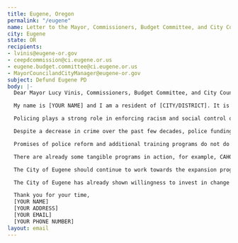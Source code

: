 ```yaml
---
title: Eugene, Oregon
permalink: "/eugene"
name: Letter to the Mayor, Commissioners, Budget Committee, and City Council
city: Eugene
state: OR
recipients:
- lvinis@eugene-or.gov
- ceepdcommission@ci.eugene.or.us
- eugene.budget.committee@ci.eugene.or.us
- MayorCouncilandCityManager@eugene-or.gov
subject: Defund Eugene PD
body: |-
  Dear Mayor Lucy Vinis, Commissioners, Budget Committee, and City Council,

  My name is [YOUR NAME] and I am a resident of [CITY/DISTRICT]. It is my understanding that you will be reviewing the proposed 2021 City Budget on June 22nd, 2020. I urge you to oppose the increase in funding from $61.35 mil in FY-2020 to $67.97 mil in FY-2021 for the Eugene Police Department (EPD) and instead, meaningfully restrict it.

  Policing plays a strong role in enforcing racism and social control of communities of color through disempowerment, displacement, and repression. Black people and communities of color have been disproportionately targeted and brutalized by the police throughout American history.

  Despite a decrease in crime over the past few decades, police funding across the United States has continued to increase. As a Eugene citizen, I do not support the militarization of the police force which is accentuated by the 1033 program and I do not support the use of EPD officers in schools.

  Promises of police reform and additional training programs do not do enough to address the underlying issue of systemic racism that plagues policing in America. The only solution is immediate and aggressive divestment from police funding and real consideration given to alternative public safety measures. To quote Alex S. Vitale, professor of sociology and coordinator of the Policing and Social Justice Project at Brooklyn College and the author of The End of Policing, "The alternative is not more money for police training programs, hardware or oversight. It is to dramatically shrink their function. We must demand that local politicians develop non-police solutions to the problems poor people face. We must invest in housing, employment and healthcare in ways that directly target the problems of public safety. Instead of criminalizing homelessness, we need publicly financed supportive housing; instead of gang units, we need community-based anti-violence programs, trauma services and jobs for young people; instead of school police we need more counselors, after-school programs, and restorative justice programs."

  There are already some tangible programs in action, for example, CAHOOTS (Crisis Assistance Helping Out On The Streets) of Eugene has been praised as a cost-effective approach that utilizes de-escalation tactics and skills of medical and mental health professionals. As stated on the White Bird Clinic Website, "CAHOOTS gets 2 percent of the police budget, but with that 2 percent they handle 17 percent of public safety calls." Per the FY20 Budget Report, CAHOOTS funding was only $281,000. When addressing continued action, White Bird Clinic states, "We’re growing our programs, demonstrating our commitment to serving low income, under-resourced community members. In response to burgeoning community need, we are expanding the hours of CAHOOTS mobile crisis services, which responded to over 23,000 calls in 2018, saving an estimated $6M in emergency medical services costs alone."

  The City of Eugene should continue to work towards the expansion programs that benefit the community, like CAHOOTS, by diverting additional funds from EPD. It is essential that the City of Eugene connect with local businesses and programs that offer a diverse range of social services to help tackle systemic issues from the ground up.

  The City of Eugene has already shown willingness to invest in change by funding programs like CAHOOTS. As a community, we should continue to build on these ideals and continue to invest in evidence-based alternatives to police that directly advocate for our citizens and work to replace policing with other systems of public safety. This starts with divesting funding from the EPD in FY-2021.

  Thank you for your time,
  [YOUR NAME]
  [YOUR ADDRESS]
  [YOUR EMAIL]
  [YOUR PHONE NUMBER]
layout: email
---
```


